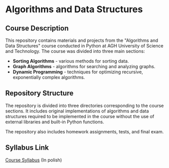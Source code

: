 # Algorithms and Data Structures

## Course Description

This repository contains materials and projects from the "Algorithms and Data Structures" course conducted in Python at AGH University of Science and Technology. The course was divided into three main sections:

- **Sorting Algorithms** - various methods for sorting data.
- **Graph Algorithms** - algorithms for searching and analyzing graphs.
- **Dynamic Programming** - techniques for optimizing recursive, exponentially complex algorithms.

## Repository Structure

The repository is divided into three directories corresponding to the course sections. It includes original implementations of algorithms and data structures required to be implemented in the course without the use of external libraries and built-in Python functions.

The repository also includes homework assignments, tests, and final exam.

## Syllabus Link

[Course Syllabus]([https://sylabusy.agh.edu.pl/pl/document/134813b4-37a9-412d-83ba-81731f49ad5c.pdf]) (In polish)

